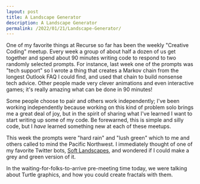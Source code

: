 ```yaml
---
layout: post
title: A Landscape Generator
description: A Landscape Generator
permalink: /2022/01/21/Landscape-Generator/
---
```

One of my favorite things at Recurse so far has been the weekly "Creative Coding" meetup. Every week a group of about half a dozen of us get together and spend about 90 minutes writing code to respond to two randomly selected prompts. For instance, last week one of the prompts was "tech support" so I wrote a thing that creates a Markov chain from the longest Outlook FAQ I could find, and used that chain to build nonsense tech advice. Other people made very clever animations and even interactive games; it's really amazing what can be done in 90 minutes!

Some people choose to pair and others work independently; I've been working independently because working on this kind of problem solo brings me a great deal of joy, but in the spirit of sharing what I've learned I want to start writing up some of my code. Be forewarned, this is simple and silly code, but I *have* learned something new at each of these meetups.

This week the prompts were "hard rain" and "lush green" which to me and others called to mind the Pacific Northwest. I immediately thought of one of my favorite Twitter bots, [Soft Landscapes](https://twitter.com/softlandscapes), and wondered if I could make a grey and green version of it.

In the waiting-for-folks-to-arrive pre-meeting time today, we were talking about Turtle graphics, and how you could create fractals with them. 